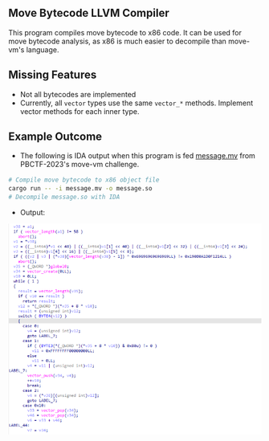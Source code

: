## Move Bytecode LLVM Compiler
This program compiles move bytecode to x86 code. It can be used for move bytecode analysis, as x86 is much easier to decompile than move-vm's language.

## Missing Features
- Not all bytecodes are implemented
- Currently, all `vector` types use the same `vector_*` methods. Implement vector methods for each inner type.

## Example Outcome
- The following is IDA output when this program is fed [message.mv](../ctf-sol/message.mv) from PBCTF-2023's move-vm challenge.

```bash
# Compile move bytecode to x86 object file
cargo run -- -i message.mv -o message.so
# Decompile message.so with IDA
```

- Output: 

![ida_output](../ctf-sol/ida.png)